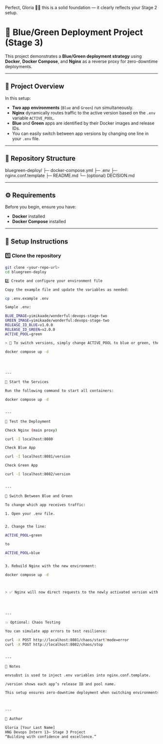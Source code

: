 Perfect, Gloria 💪🏽 this is a solid foundation — it clearly reflects your Stage 2 setup.



# 🚀 Blue/Green Deployment Project (Stage 3)

This project demonstrates a **Blue/Green deployment strategy** using **Docker**, **Docker Compose**, and **Nginx** as a reverse proxy for zero-downtime deployments.

---

## 🧩 Project Overview

In this setup:
- **Two app environments** (`Blue` and `Green`) run simultaneously.
- **Nginx** dynamically routes traffic to the active version based on the `.env` variable `ACTIVE_POOL`.
- **Blue** and **Green** apps are identified by their Docker images and release IDs.
- You can easily switch between app versions by changing one line in your `.env` file.

---

## 📁 Repository Structure

bluegreen-deploy/ ├─ docker-compose.yml ├─ .env ├─ nginx.conf.template ├─ README.md └─ (optional) DECISION.md

---

## ⚙️ Requirements

Before you begin, ensure you have:
- **Docker** installed  
- **Docker Compose** installed

---

## 🧰 Setup Instructions

### 1️⃣ Clone the repository
```bash
git clone <your-repo-url>
cd bluegreen-deploy

2️⃣ Create and configure your environment file

Copy the example file and update the variables as needed:

cp .env.example .env

Sample .env:

BLUE_IMAGE=yimikaade/wonderful:devops-stage-two
GREEN_IMAGE=yimikaade/wonderful:devops-stage-two
RELEASE_ID_BLUE=v1.0.0
RELEASE_ID_GREEN=v2.0.0
ACTIVE_POOL=green

> 🔹 To switch versions, simply change ACTIVE_POOL to blue or green, then run:

docker compose up -d




---

🧱 Start the Services

Run the following command to start all containers:

docker compose up -d


---

🧪 Test the Deployment

Check Nginx (main proxy)

curl -I localhost:8080

Check Blue App

curl -I localhost:8081/version

Check Green App

curl -I localhost:8082/version


---

🔁 Switch Between Blue and Green

To change which app receives traffic:

1. Open your .env file.


2. Change the line:

ACTIVE_POOL=green

to

ACTIVE_POOL=blue


3. Rebuild Nginx with the new environment:

docker compose up -d



> ✅ Nginx will now direct requests to the newly activated version without downtime.




---

💥 Optional: Chaos Testing

You can simulate app errors to test resilience:

curl -X POST http://localhost:8081/chaos/start?mode=error
curl -X POST http://localhost:8082/chaos/stop


---

🧾 Notes

envsubst is used to inject .env variables into nginx.conf.template.

/version shows each app’s release ID and pool name.

This setup ensures zero-downtime deployment when switching environments.



---

🧠 Author

Gloria [Your Last Name]
HNG Devops Intern 13– Stage 3 Project
“Building with confidence and excellence.”



